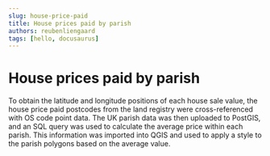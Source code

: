 ```yaml
---
slug: house-price-paid
title: House prices paid by parish
authors: reubenliengaard
tags: [hello, docusaurus]
---
```


# House prices paid by parish

To obtain the latitude and longitude positions of each house sale value, the house price paid postcodes from the land registry were cross-referenced with OS code point data. The UK parish data was then uploaded to PostGIS, and an SQL query was used to calculate the average price within each parish. This information was imported into QGIS and used to apply a style to the parish polygons based on the average value.